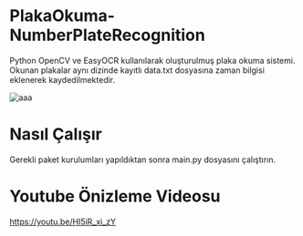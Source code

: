 # PlakaOkuma-NumberPlateRecognition
 Python OpenCV ve EasyOCR kullanılarak oluşturulmuş plaka okuma sistemi. Okunan plakalar aynı dizinde kayıtlı data.txt dosyasına zaman bilgisi eklenerek kaydedilmektedir.
 
![aaa](https://user-images.githubusercontent.com/87595266/179367849-7d33fd32-be4f-43b3-ac47-adb27b5d861b.png)

# Nasıl Çalışır
 Gerekli paket kurulumları yapıldıktan sonra main.py dosyasını çalıştırın.
# Youtube Önizleme Videosu
 https://youtu.be/HI5iR_xi_zY
